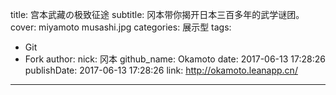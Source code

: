 title: 宫本武藏の极致征途
subtitle: 冈本带你揭开日本三百多年的武学谜团。
cover: miyamoto musashi.jpg
categories: 展示型
tags:
  - Git
  - Fork
author:
  nick: 冈本
  github_name: Okamoto
date: 2017-06-13 17:28:26
publishDate: 2017-06-13 17:28:26
link: http://okamoto.leanapp.cn/
---
